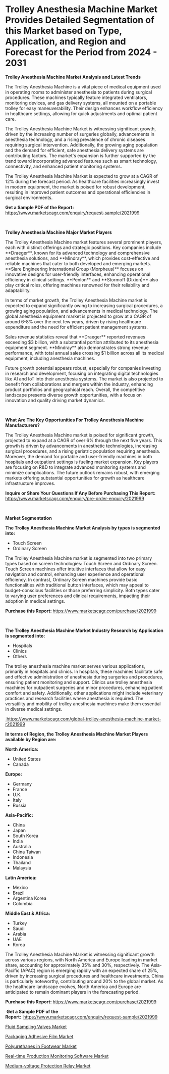 <p><h1>Trolley Anesthesia Machine Market Provides Detailed Segmentation of this Market based on Type, Application, and Region and Forecast for the Period from 2024 - 2031</h1></p><p><strong>Trolley Anesthesia Machine Market Analysis and Latest Trends</strong></p>
<p><p>The Trolley Anesthesia Machine is a vital piece of medical equipment used in operating rooms to administer anesthesia to patients during surgical procedures. These machines typically feature integrated ventilators, monitoring devices, and gas delivery systems, all mounted on a portable trolley for easy maneuverability. Their design enhances workflow efficiency in healthcare settings, allowing for quick adjustments and optimal patient care.</p><p>The Trolley Anesthesia Machine Market is witnessing significant growth, driven by the increasing number of surgeries globally, advancements in anesthesia technology, and a rising prevalence of chronic diseases requiring surgical intervention. Additionally, the growing aging population and the demand for efficient, safe anesthesia delivery systems are contributing factors. The market's expansion is further supported by the trend toward incorporating advanced features such as smart technology, connectivity, and enhanced patient monitoring systems.</p><p>The Trolley Anesthesia Machine Market is expected to grow at a CAGR of 12% during the forecast period. As healthcare facilities increasingly invest in modern equipment, the market is poised for robust development, resulting in improved patient outcomes and operational efficiencies in surgical environments.</p></p>
<p><strong>Get a Sample PDF of the Report:&nbsp;</strong> <a href="https://www.marketscagr.com/enquiry/request-sample/2021999?utm_campaign=1610&utm_medium=2&utm_source=Github&utm_content=ia&utm_term=28102024&utm_id=trolley-anesthesia-machine">https://www.marketscagr.com/enquiry/request-sample/2021999</a></p>
<p>&nbsp;</p>
<p><strong>Trolley Anesthesia Machine Major Market Players</strong></p>
<p><p>The Trolley Anesthesia Machine market features several prominent players, each with distinct offerings and strategic positions. Key companies include **Draeger**, known for its advanced technology and comprehensive anesthesia solutions, and **Mindray**, which provides cost-effective and reliable machines that cater to both developed and emerging markets. **Siare Engineering International Group (Morpheus)** focuses on innovative designs for user-friendly interfaces, enhancing operational efficiency in clinical settings. **Penlon** and **Stormoff (Dixion)** also play critical roles, offering machines renowned for their reliability and adaptability.</p><p>In terms of market growth, the Trolley Anesthesia Machine market is expected to expand significantly owing to increasing surgical procedures, a growing aging population, and advancements in medical technology. The global anesthesia equipment market is projected to grow at a CAGR of around 6-8% over the next few years, driven by rising healthcare expenditure and the need for efficient patient management systems.</p><p>Sales revenue statistics reveal that **Draeger** reported revenues exceeding $3 billion, with a substantial portion attributed to its anesthesia equipment segment. **Mindray** also demonstrates strong revenue performance, with total annual sales crossing $1 billion across all its medical equipment, including anesthesia machines. </p><p>Future growth potential appears robust, especially for companies investing in research and development, focusing on integrating digital technologies like AI and IoT into their anesthesia systems. The market is also projected to benefit from collaborations and mergers within the industry, enhancing product portfolios and geographical reach. Overall, the competitive landscape presents diverse growth opportunities, with a focus on innovation and quality driving market dynamics.</p></p>
<p>&nbsp;</p>
<p><strong>What Are The Key Opportunities For Trolley Anesthesia Machine Manufacturers?</strong></p>
<p><p>The Trolley Anesthesia Machine market is poised for significant growth, projected to expand at a CAGR of over 6% through the next five years. This growth is driven by advancements in anesthetic technologies, increasing surgical procedures, and a rising geriatric population requiring anesthesia. Moreover, the demand for portable and user-friendly machines in both hospitals and outpatient settings is fueling market expansion. Key players are focusing on R&D to integrate advanced monitoring systems and minimize complications. The future outlook remains robust, with emerging markets offering substantial opportunities for growth as healthcare infrastructure improves.</p></p>
<p><strong>Inquire or Share Your Questions If Any Before Purchasing This Report:</strong> <a href="https://www.marketscagr.com/enquiry/pre-order-enquiry/2021999?utm_campaign=1610&utm_medium=2&utm_source=Github&utm_content=ia&utm_term=28102024&utm_id=trolley-anesthesia-machine">https://www.marketscagr.com/enquiry/pre-order-enquiry/2021999</a></p>
<p>&nbsp;</p>
<p><strong>Market Segmentation</strong></p>
<p><strong>The Trolley Anesthesia Machine Market Analysis by types is segmented into:</strong></p>
<p><ul><li>Touch Screen</li><li>Ordinary Screen</li></ul></p>
<p><p>The Trolley Anesthesia Machine market is segmented into two primary types based on screen technologies: Touch Screen and Ordinary Screen. Touch Screen machines offer intuitive interfaces that allow for easy navigation and control, enhancing user experience and operational efficiency. In contrast, Ordinary Screen machines provide basic functionalities with traditional button interfaces, which may appeal to budget-conscious facilities or those preferring simplicity. Both types cater to varying user preferences and clinical requirements, impacting their adoption in medical settings.</p></p>
<p><strong>Purchase this Report:&nbsp;</strong><a href="https://www.marketscagr.com/purchase/2021999?utm_campaign=1610&utm_medium=2&utm_source=Github&utm_content=ia&utm_term=28102024&utm_id=trolley-anesthesia-machine">https://www.marketscagr.com/purchase/2021999</a></p>
<p>&nbsp;</p>
<p><strong>The Trolley Anesthesia Machine Market Industry Research by Application is segmented into:</strong></p>
<p><ul><li>Hospitals</li><li>Clinics</li><li>Others</li></ul></p>
<p><p>The trolley anesthesia machine market serves various applications, primarily in hospitals and clinics. In hospitals, these machines facilitate safe and effective administration of anesthesia during surgeries and procedures, ensuring patient monitoring and support. Clinics use trolley anesthesia machines for outpatient surgeries and minor procedures, enhancing patient comfort and safety. Additionally, other applications might include veterinary practices and research facilities where anesthesia is required. The versatility and mobility of trolley anesthesia machines make them essential in diverse medical settings.</p></p>
<p><a href="https://www.marketscagr.com/global-trolley-anesthesia-machine-market-r2021999?utm_campaign=1610&utm_medium=2&utm_source=Github&utm_content=ia&utm_term=28102024&utm_id=trolley-anesthesia-machine">&nbsp;https://www.marketscagr.com/global-trolley-anesthesia-machine-market-r2021999</a></p>
<p><strong>In terms of Region, the Trolley Anesthesia Machine Market Players available by Region are:</strong></p>
<p>
    <p> <strong> North America: </strong>
        <ul>
            <li>United States</li>
            <li>Canada</li>
        </ul>
        </p> 
    <p> <strong> Europe: </strong>
        <ul>
            <li>Germany</li>
            <li>France</li>
            <li>U.K.</li>
            <li>Italy</li>
            <li>Russia</li>
        </ul>
        </p> 
    <p> <strong> Asia-Pacific: </strong>
        <ul>
            <li>China</li>
            <li>Japan</li>
            <li>South Korea</li>
            <li>India</li>
            <li>Australia</li>
            <li>China Taiwan</li>
            <li>Indonesia</li>
            <li>Thailand</li>
            <li>Malaysia</li>
        </ul>
        </p> 
    <p> <strong> Latin America: </strong>
        <ul>
            <li>Mexico</li>
            <li>Brazil</li>
            <li>Argentina Korea</li>
            <li>Colombia</li>
        </ul>
        </p> 
    <p> <strong> Middle East & Africa: </strong>
        <ul>
            <li>Turkey</li>
            <li>Saudi</li>
            <li>Arabia</li>
            <li>UAE</li>
            <li>Korea</li>
        </ul>
    </p>
    </p>
<p><p>The Trolley Anesthesia Machine Market is witnessing significant growth across various regions, with North America and Europe leading in market share, accounting for approximately 35% and 30%, respectively. The Asia-Pacific (APAC) region is emerging rapidly with an expected share of 25%, driven by increasing surgical procedures and healthcare investments. China is particularly noteworthy, contributing around 20% to the global market. As the healthcare landscape evolves, North America and Europe are anticipated to remain dominant players in the forecasting period.</p></p>
<p><strong>Purchase this Report: </strong><a href="https://www.marketscagr.com/purchase/2021999?utm_campaign=1610&utm_medium=2&utm_source=Github&utm_content=ia&utm_term=28102024&utm_id=trolley-anesthesia-machine">https://www.marketscagr.com/purchase/2021999</a></p>
<p>&nbsp;<strong>Get a Sample PDF of the Report:&nbsp;&nbsp;</strong><a href="https://www.marketscagr.com/enquiry/request-sample/2021999?utm_campaign=1610&utm_medium=2&utm_source=Github&utm_content=ia&utm_term=28102024&utm_id=trolley-anesthesia-machine">https://www.marketscagr.com/enquiry/request-sample/2021999</a></p>
<p><strong></strong></p>
<p><p><a href="https://www.linkedin.com/pulse/fluid-sampling-valves-sector-surge-88-growth-roadmap-2031-syjic?utm_campaign=1610&utm_medium=2&utm_source=Github&utm_content=ia&utm_term=28102024&utm_id=trolley-anesthesia-machine">Fluid Sampling Valves Market</a></p><p><a href="https://www.linkedin.com/pulse/packaging-adhesive-film-market-research-report-exploring-t6vhe?trk=public_post_embed_feed-article-content&utm_campaign=1610&utm_medium=2&utm_source=Github&utm_content=ia&utm_term=28102024&utm_id=trolley-anesthesia-machine">Packaging Adhesive Film Market</a></p><p><a href="https://www.linkedin.com/pulse/mapping-polyurethanes-footwear-market-trends-challenges-sutde?trk=public_post_embed_feed-article-content&utm_campaign=1610&utm_medium=2&utm_source=Github&utm_content=ia&utm_term=28102024&utm_id=trolley-anesthesia-machine">Polyurethanes in Footwear Market</a></p><p><a href="https://www.linkedin.com/pulse/real-time-production-monitoring-software-market-penetration-pa3yc?utm_campaign=1610&utm_medium=2&utm_source=Github&utm_content=ia&utm_term=28102024&utm_id=trolley-anesthesia-machine">Real-time Production Monitoring Software Market</a></p><p><a href="https://www.linkedin.com/pulse/exploring-medium-voltage-protection-relay-market-dynamics-hqf8e?trk=public_post_embed_feed-article-content&utm_campaign=1610&utm_medium=2&utm_source=Github&utm_content=ia&utm_term=28102024&utm_id=trolley-anesthesia-machine">Medium-voltage Protection Relay Market</a></p></p>
